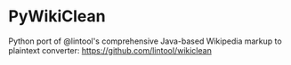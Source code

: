 # PyWikiClean
Python port of @lintool's comprehensive Java-based Wikipedia markup to plaintext converter: https://github.com/lintool/wikiclean

